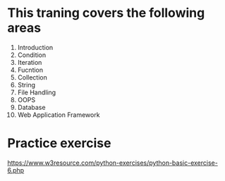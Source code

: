 # This traning covers the following areas

1. Introduction
2. Condition
3. Iteration
4. Fucntion
5. Collection
6. String
7. File Handling
8. OOPS
9. Database
10. Web Application Framework

# Practice exercise
https://www.w3resource.com/python-exercises/python-basic-exercise-6.php
